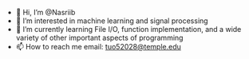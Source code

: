 - 👋 Hi, I’m @Nasriib
- 👀 I’m interested in machine learning and signal processing 
- 🌱 I’m currently learning File I/O, function implementation, and a wide variety of other important aspects of programming
- 📫 How to reach me email: tuo52028@temple.edu

